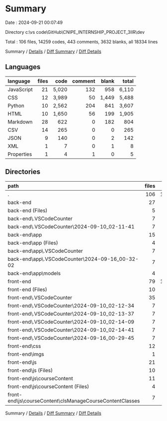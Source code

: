 # Summary

Date : 2024-09-21 00:07:49

Directory c:\\vs code\\GitHub\\CNIPE_INTERNSHIP_PROJECT_3IIR\\dev

Total : 106 files,  14259 codes, 443 comments, 3632 blanks, all 18334 lines

Summary / [Details](details.md) / [Diff Summary](diff.md) / [Diff Details](diff-details.md)

## Languages
| language | files | code | comment | blank | total |
| :--- | ---: | ---: | ---: | ---: | ---: |
| JavaScript | 21 | 5,020 | 132 | 958 | 6,110 |
| CSS | 12 | 3,989 | 50 | 1,449 | 5,488 |
| Python | 10 | 2,562 | 204 | 841 | 3,607 |
| HTML | 10 | 1,650 | 56 | 199 | 1,905 |
| Markdown | 28 | 622 | 0 | 182 | 804 |
| CSV | 14 | 265 | 0 | 0 | 265 |
| JSON | 9 | 140 | 0 | 2 | 142 |
| XML | 1 | 7 | 0 | 1 | 8 |
| Properties | 1 | 4 | 1 | 0 | 5 |

## Directories
| path | files | code | comment | blank | total |
| :--- | ---: | ---: | ---: | ---: | ---: |
| . | 106 | 14,259 | 443 | 3,632 | 18,334 |
| back-end | 27 | 2,847 | 205 | 895 | 3,947 |
| back-end (Files) | 5 | 151 | 1 | 9 | 161 |
| back-end\\.VSCodeCounter | 7 | 81 | 0 | 26 | 107 |
| back-end\\.VSCodeCounter\\2024-09-10_02-11-41 | 7 | 81 | 0 | 26 | 107 |
| back-end\\app | 15 | 2,615 | 204 | 860 | 3,679 |
| back-end\\app (Files) | 4 | 1,509 | 110 | 539 | 2,158 |
| back-end\\app\\.VSCodeCounter | 7 | 67 | 0 | 26 | 93 |
| back-end\\app\\.VSCodeCounter\\2024-09-16_00-32-02 | 7 | 67 | 0 | 26 | 93 |
| back-end\\app\\models | 4 | 1,039 | 94 | 295 | 1,428 |
| front-end | 79 | 11,412 | 238 | 2,737 | 14,387 |
| front-end (Files) | 10 | 1,650 | 56 | 199 | 1,905 |
| front-end\\.VSCodeCounter | 35 | 746 | 0 | 130 | 876 |
| front-end\\.VSCodeCounter\\2024-09-10_02-12-34 | 7 | 130 | 0 | 26 | 156 |
| front-end\\.VSCodeCounter\\2024-09-10_02-13-37 | 7 | 131 | 0 | 26 | 157 |
| front-end\\.VSCodeCounter\\2024-09-10_02-14-09 | 7 | 131 | 0 | 26 | 157 |
| front-end\\.VSCodeCounter\\2024-09-10_02-14-41 | 7 | 131 | 0 | 26 | 157 |
| front-end\\.VSCodeCounter\\2024-09-16_00-29-45 | 7 | 223 | 0 | 26 | 249 |
| front-end\\css | 12 | 3,989 | 50 | 1,449 | 5,488 |
| front-end\\imgs | 1 | 7 | 0 | 1 | 8 |
| front-end\\js | 21 | 5,020 | 132 | 958 | 6,110 |
| front-end\\js (Files) | 10 | 2,619 | 66 | 507 | 3,192 |
| front-end\\js\\courseContent | 11 | 2,401 | 66 | 451 | 2,918 |
| front-end\\js\\courseContent (Files) | 4 | 265 | 4 | 55 | 324 |
| front-end\\js\\courseContent\\clsManageCourseContentClasses | 7 | 2,136 | 62 | 396 | 2,594 |

Summary / [Details](details.md) / [Diff Summary](diff.md) / [Diff Details](diff-details.md)